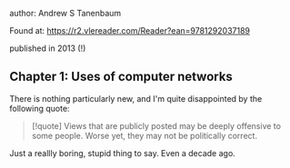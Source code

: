 author: Andrew S Tanenbaum

Found at: https://r2.vlereader.com/Reader?ean=9781292037189

published in 2013 (!)


## Chapter 1: Uses of computer networks
There is nothing particularly new, and I'm quite disappointed by the following quote:

>[!quote] Views that are publicly posted may be deeply offensive to some people. Worse yet, they may not be politically correct.

Just a reallly boring, stupid thing to say. Even a decade ago.
